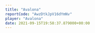 ```yaml
---
title: "Avalona"
reportCode: "AwzDtkJpV16dYmNv"
player: "Avalona"
date: 2021-09-15T19:58:37.879000+00:00
---
```

